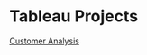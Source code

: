 # Tableau Projects
[Customer Analysis](https://public.tableau.com/app/profile/md.nasir.ullah/viz/SalesAnalysis_17125824648560/Dashboard1)
